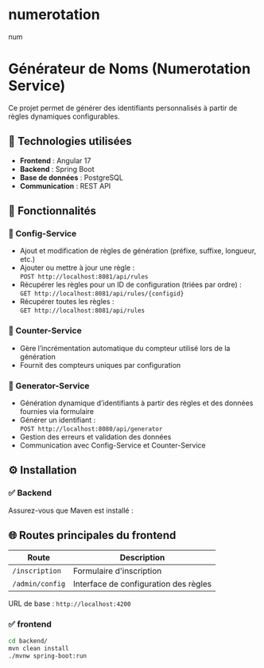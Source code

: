 # numerotation
num
# Générateur de Noms (Numerotation Service)

Ce projet permet de générer des identifiants personnalisés à partir de règles dynamiques configurables.

## 🔧 Technologies utilisées

- **Frontend** : Angular 17
- **Backend** : Spring Boot
- **Base de données** : PostgreSQL
- **Communication** : REST API


## 🚀 Fonctionnalités

### 🔹 Config-Service
- Ajout et modification de règles de génération (préfixe, suffixe, longueur, etc.)
- Ajouter ou mettre à jour une règle :  
  `POST http://localhost:8081/api/rules`
- Récupérer les règles pour un ID de configuration (triées par ordre) :  
  `GET http://localhost:8081/api/rules/{configid}`
- Récupérer toutes les règles :  
  `GET http://localhost:8081/api/rules`

### 🔹 Counter-Service
- Gère l’incrémentation automatique du compteur utilisé lors de la génération
- Fournit des compteurs uniques par configuration

### 🔹 Generator-Service
- Génération dynamique d’identifiants à partir des règles et des données fournies via formulaire
- Générer un identifiant :  
  `POST http://localhost:8080/api/generator`
- Gestion des erreurs et validation des données
- Communication avec Config-Service et Counter-Service



## ⚙️ Installation

### ✅ Backend

Assurez-vous que Maven est installé :

## 🌐 Routes principales du frontend

| Route                       | Description                                  |
|----------------------------|----------------------------------------------|
| `/inscription`             | Formulaire d'inscription                     |
| `/admin/config`            | Interface de configuration des règles        |

URL de base : `http://localhost:4200`
### ✅ frontend


```bash
cd backend/
mvn clean install
./mvnw spring-boot:run
